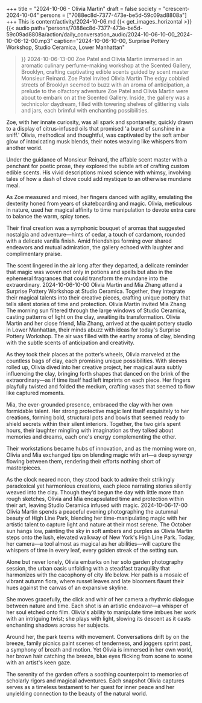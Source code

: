 +++
title = "2024-10-06 - Olivia Martin"
draft = false
society = "crescent-2024-10-04"
persons = ["7088ec8d-7377-473e-be5d-59c09ad8808a"]
+++
This is content/activity/2024-10-06.md
{{< get_images_horizontal >}}
{{< audio
    path="persons/7088ec8d-7377-473e-be5d-59c09ad8808a/action/daily_conversation_audio/2024-10-06-10-00_2024-10-06-12-00.mp3" 
    caption="2024-10-06-10-00, Surprise Pottery Workshop, Studio Ceramica, Lower Manhattan"
>}}
2024-10-06-13-00
Zoe Patel and Olivia Martin immersed in an aromatic culinary perfume-making workshop at the Scented Gallery, Brooklyn, crafting captivating edible scents guided by scent master Monsieur Reinard.
Zoe Patel invited Olivia Martin
The edgy cobbled streets of Brooklyn seemed to buzz with an aroma of anticipation, a prelude to the olfactory adventure Zoe Patel and Olivia Martin were about to embark on at the Scented Gallery. Inside, the gallery was a technicolor daydream, filled with towering shelves of glittering vials and jars, each brimful with enchanting possibilities. 

Zoe, with her innate curiosity, was all spark and spontaneity, quickly drawn to a display of citrus-infused oils that promised 'a burst of sunshine in a sniff.' Olivia, methodical and thoughtful, was captivated by the soft amber glow of intoxicating musk blends, their notes weaving like whispers from another world.

Under the guidance of Monsieur Reinard, the affable scent master with a penchant for poetic prose, they explored the subtle art of crafting custom edible scents. His vivid descriptions mixed science with whimsy, involving tales of how a dash of clove could add mystique to an otherwise mundane meal.

As Zoe measured and mixed, her fingers danced with agility, emulating the dexterity honed from years of skateboarding and magic. Olivia, meticulous in nature, used her magical affinity to time manipulation to devote extra care to balance the warm, spicy tones.

Their final creation was a symphonic bouquet of aromas that suggested nostalgia and adventure—hints of cedar, a touch of cardamom, rounded with a delicate vanilla finish. Amid friendships forming over shared endeavors and mutual admiration, the gallery echoed with laughter and complimentary praise.

The scent lingered in the air long after they departed, a delicate reminder that magic was woven not only in potions and spells but also in the ephemeral fragrances that could transform the mundane into the extraordinary.
2024-10-06-10-00
Olivia Martin and Mia Zhang attend a Surprise Pottery Workshop at Studio Ceramica. Together, they integrate their magical talents into their creative pieces, crafting unique pottery that tells silent stories of time and protection.
Olivia Martin invited Mia Zhang
The morning sun filtered through the large windows of Studio Ceramica, casting patterns of light on the clay, awaiting its transformation. Olivia Martin and her close friend, Mia Zhang, arrived at the quaint pottery studio in Lower Manhattan, their minds abuzz with ideas for today's Surprise Pottery Workshop. The air was filled with the earthy aroma of clay, blending with the subtle scents of anticipation and creativity.

As they took their places at the potter’s wheels, Olivia marveled at the countless bags of clay, each promising unique possibilities. With sleeves rolled up, Olivia dived into her creative project, her magical aura subtly influencing the clay, bringing forth shapes that danced on the brink of the extraordinary—as if time itself had left imprints on each piece. Her fingers playfully twisted and folded the medium, crafting vases that seemed to flow like captured moments.

Mia, the ever-grounded presence, embraced the clay with her own formidable talent. Her strong protective magic lent itself exquisitely to her creations, forming bold, structural pots and bowls that seemed ready to shield secrets within their silent interiors. Together, the two girls spent hours, their laughter mingling with imagination as they talked about memories and dreams, each one's energy complementing the other. 

Their workstations became hubs of innovation, and as the morning wore on, Olivia and Mia exchanged tips on blending magic with art—a deep synergy flowing between them, rendering their efforts nothing short of masterpieces.

As the clock neared noon, they stood back to admire their strikingly paradoxical yet harmonious creations, each piece narrating stories silently weaved into the clay. Though they’d begun the day with little more than rough sketches, Olivia and Mia encapsulated time and protection within their art, leaving Studio Ceramica infused with magic.
2024-10-06-17-00
Olivia Martin spends a peaceful evening photographing the autumnal beauty of High Line Park, blending her time-manipulating magic with her artistic talent to capture light and nature at their most serene.
The October sun hangs low, painting the sky in soft ambers and purples as Olivia Martin steps onto the lush, elevated walkway of New York's High Line Park. Today, her camera—a tool almost as magical as her abilities—will capture the whispers of time in every leaf, every golden streak of the setting sun.

Alone but never lonely, Olivia embarks on her solo garden photography session, the urban oasis unfolding with a steadfast tranquility that harmonizes with the cacophony of city life below. Her path is a mosaic of vibrant autumn flora, where russet leaves and late bloomers flaunt their hues against the canvas of an expansive skyline.

She moves gracefully, the click and whir of her camera a rhythmic dialogue between nature and time. Each shot is an artistic endeavor—a whisper of her soul etched onto film. Olivia's ability to manipulate time imbues her work with an intriguing twist; she plays with light, slowing its descent as it casts enchanting shadows across her subjects.

Around her, the park teems with movement. Conversations drift by on the breeze, family picnics paint scenes of tenderness, and joggers sprint past, a symphony of breath and motion. Yet Olivia is immersed in her own world, her brown hair catching the breeze, blue eyes flicking from scene to scene with an artist's keen gaze.

The serenity of the garden offers a soothing counterpoint to memories of scholarly rigors and magical adventures. Each snapshot Olivia captures serves as a timeless testament to her quest for inner peace and her unyielding connection to the beauty of the natural world.
